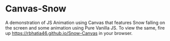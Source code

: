 # Canvas-Snow
A demonstration of JS Animation using Canvas that features Snow falling on the screen and some animation using Pure Vanilla JS. To view the same, fire up https://rbhatia46.github.io/Snow-Canvas in your browser.
